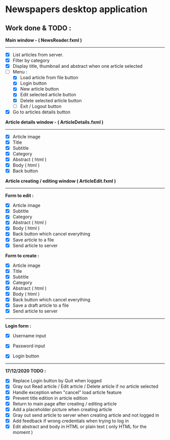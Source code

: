 # Newspapers desktop application

## Work done & TODO :

**Main window - ( NewsReader.fxml )**

---

- [x] List articles from server.
- [X] Filter by category
- [x] Display title, thumbnail and abstract when one article selected
- [ ] Menu : 
  - [X] Load article from file button
  - [X] Login button
  - [X] New article button
  - [X] Edit selected article button
  - [X] Delete selected article button
  - [ ] Exit / Logout button
- [x] Go to articles details button

**Article details window - ( ArticleDetails.fxml )**

---

- [x] Article image
- [x] Title
- [X] Subtitle
- [X] Category
- [X] Abstract ( html )
- [X] Body ( html )
- [x] Back button

**Article creating / editing window ( ArticleEdit.fxml )**

---

**Form to edit :**

- [X] Article image
- [X] Subtitle
- [X] Category
- [X] Abstract ( html )
- [X] Body ( html )
- [X] Back button which cancel everything
- [X] Save article to a file
- [X] Send article to server

**Form to create :**

- [X] Article image
- [X] Title
- [X] Subtitle
- [X] Category
- [X] Abstract ( html )
- [X] Body ( html )
- [X] Back button which cancel everything
- [X] Save a draft article to a file
- [X] Send article to server

---

**Login form :**

- [X] Username input
- [X] Password input
- [X] Login button


---

**17/12/2020 TODO :**

- [X] Replace Login button by Quit when logged
- [X] Gray out Read article / Edit article / Delete article if no article selected
- [X] Handle exception when "cancel" load article feature
- [X] Prevent title edition in article edition
- [X] Return to main page after creating / editing article
- [X] Add a placeholder picture when creating article
- [X] Gray out send article to server when creating article and not logged in
- [X] Add feedback if wrong credentials when trying to log in
- [X] Edit abstract and body in HTML or plain text ( only HTML for the moment )